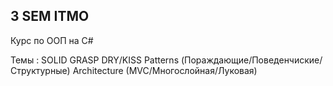 ## 3 SEM ITMO
Курс по ООП на C#

Темы :
  SOLID
  GRASP
  DRY/KISS
  Patterns (Пораждающие/Поведенчиские/Структурные)
  Architecture (MVC/Многослойная/Луковая)
